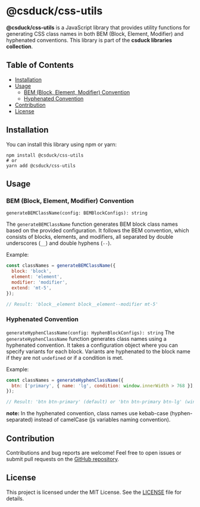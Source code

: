 # @csduck/css-utils

**@csduck/css-utils** is a JavaScript library that provides utility functions for generating CSS class names in both BEM (Block, Element, Modifier) and hyphenated conventions. This library is part of the **csduck libraries collection**.

## Table of Contents

- [Installation](#installation)
- [Usage](#usage)
    - [BEM (Block, Element, Modifier) Convention](#bem-block-element-modifier-convention)
    - [Hyphenated Convention](#hyphenated-convention)
- [Contribution](#contribution)
- [License](#license)

## Installation

You can install this library using npm or yarn:

```shell
npm install @csduck/css-utils
# or
yarn add @csduck/css-utils
```

## Usage
### BEM (Block, Element, Modifier) Convention
`generateBEMClassName(config: BEMBlockConfigs): string`

The `generateBEMClassName` function generates BEM block class names based on the provided configuration. It follows the BEM convention, which consists of blocks, elements, and modifiers, all separated by double underscores (`__`) and double hyphens (`--`).

Example:

```javascript
const classNames = generateBEMClassName({
  block: 'block',
  element: 'element',
  modifier: 'modifier',
  extend: 'mt-5',
});

// Result: 'block__element block__element--modifier mt-5'
```

### Hyphenated Convention
`generateHyphenClassName(config: HyphenBlockConfigs): string`
The `generateHyphenClassName` function generates class names using a hyphenated convention. It takes a configuration object where you can specify variants for each block. Variants are hyphenated to the block name if they are not `undefined` or if a condition is met.

Example:

```javascript
const classNames = generateHyphenClassName({
  btn: ['primary', { name: 'lg', condition: window.innerWidth > 768 }],
});

// Result: 'btn btn-primary' (default) or 'btn btn-primary btn-lg' (window.innerWidth > 768)
```

**note:** In the hyphenated convention, class names use kebab-case (hyphen-separated) instead of camelCase (js variables naming convention).

## Contribution
Contributions and bug reports are welcome! Feel free to open issues or submit pull requests on the [GitHub repository](https://github.com/yosisms/csduck-css-utils).

## License
This project is licensed under the MIT License. See the [LICENSE](LICENSE) file for details.
